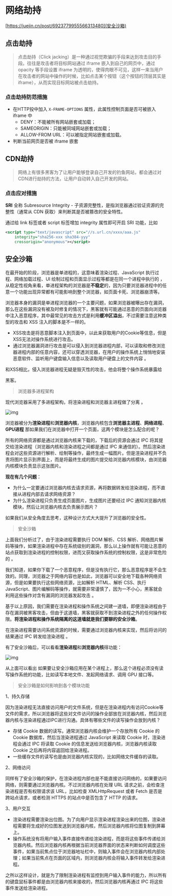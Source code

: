 # 网络劫持

[https://juejin.cn/post/6923779955566313480](安全沙箱)

## 点击劫持

> 点击劫持（Click jacking）是一种通过视觉欺骗的手段来达到攻击目的手段。往往是攻击者将目标网站通过 iframe 嵌入到自己的网页中，通过 opacity 等手段设置 iframe 为透明的，使得肉眼不可见，这样一来当用户在攻击者的网站中操作的时候，比如点击某个按钮（这个按钮的顶层其实是 iframe），从而实现目标网站被点击劫持。

### 点击劫持防范措施

- 在HTTP投中加入 `X-FRAME-OPTIONS` 属性，此属性控制页面是否可被嵌入 iframe 中
  - DENY：不能被所有网站嵌套或加载；
  - SAMEORIGIN：只能被同域网站嵌套或加载；
  - ALLOW-FROM URL：可以被指定网站嵌套或加载。
- 判断当前网页是否被 iframe 嵌套

## CDN劫持

> 网络上有很多黑客为了让用户能够登录自己开发的钓鱼网站，都会通过对CDN进行劫持的方法，让用户自动转入自己开发的网站。

### 点击应对措施

**SRI** 全称 Subresource Integrity - 子资源完整性，是指浏览器通过验证资源的完整性（通常从 CDN 获取）来判断其是否被篡改的安全特性。

通过给 link 标签或者 script 标签增加 integrity 属性即可开启 SRI 功能，比如

```xml
<script type="text/javascript" src="//s.url.cn/xxxx/aaa.js" 
    integrity="sha256-xxx sha384-yyy"
    crossorigin="anonymous"></script>
```

## 安全沙箱

在最开始的阶段，浏览器是单进程的，这意味着渲染过程、JavaScript 执行过程、网络加载过程、UI 绘制过程和页面显示过程等都是在同一个进程中执行的 ， 从稳定性视角来看，单进程架构的浏览器是**不稳定**的，因为只要浏览器进程中的任意一个功能出现异常都有可能影响到整个浏览器，如页面卡死、浏览器崩溃等。

浏览器本身的漏洞是单进程浏览器的一个主要问题，如果浏览器被曝出存在漏洞，那么在这些漏洞没有被及时修复的情况下，黑客就有可能通过恶意的页面向浏览器中注入恶意程序，其中最常见的攻击方式是利用**缓冲区溢出**，不过需要注意这种类型的攻击和 XSS 注入的脚本是不一样的。

- XSS攻击是将恶意脚本注入到页面中，以此来获取用户的Cookie等信息，但是XSS无法对操作系统进行攻击。
- 通过浏览器漏洞进行攻击是可以侵入到浏览器进程内部，可以读取和修改浏览器进程内部的任意内容，还可以穿透浏览器，在用户的操作系统上悄悄地安装恶意软件、监听用户键盘输入信息以及读取用户硬盘上的文件内容 。

和XSS相比，侵入浏览器进程无疑是毁灭性的攻击，他会将整个操作系统暴露给

黑客。

> 浏览器多进程架构

现代浏览器采用了多进程架构，将渲染进程和浏览器主进程做了分离 。

![img](https://p3-juejin.byteimg.com/tos-cn-i-k3u1fbpfcp/fb58ef4459e94803b73eecf4a200633f~tplv-k3u1fbpfcp-zoom-in-crop-mark:1304:0:0:0.awebp)

浏览器被分为**渲染进程**和**浏览器内核**，浏览器内核包含**浏览器主进程**、**网络进程**、**GPU进程** 那如果我们在浏览器中打开一个页面，这两个模块是怎么配合的呢？

所有的网络资源都是通过浏览器内核来下载的，下载后的资源会通过 IPC 将其提交给渲染进程（浏览器内核和渲染进程之间都是通过 IPC 来通信的）。然后渲染进程会对这些资源进行解析、绘制等操作，最终生成一幅图片。但是渲染进程并不负责将图片显示到界面上，而是将最终生成的图片提交给浏览器内核模块，由浏览器内核模块负责显示这张图片。

**现在有几个问题**：

- 为什么一定要通过浏览器内核去请求资源，再将数据转发给渲染进程，而不直接从进程内部去请求网络资源？
- 为什么渲染进程只负责生成页面图片，生成图片还要经过 IPC 通知浏览器内核模块，然后让浏览器内核去负责展示图片？

如果我们从安全角度去思考，这种设计方式大大提升了浏览器的安全性。

> 安全沙箱

上面我们分析过了，由于渲染进程需要执行 DOM 解析、CSS 解析、网络图片解码等操作，如果渲染进程中存在系统级别的漏洞，那么以上操作就有可能让恶意的站点获取到渲染进程的控制权限，进而又获取操作系统的控制权限，这是非常危险的 。

我们知道，如果你下载了一个恶意程序，但是没有执行它，那么恶意程序是不会生效的。同理，浏览器之于网络内容也是如此，浏览器可以安全地下载各种网络资源，但是如果要执行这些网络资源，比如解析 HTML、解析 CSS、执行 JavaScript、图片编解码等操作，就需要非常谨慎了，因为一不小心，黑客就会利用这些操作对含有漏洞的浏览器发起攻击 。

基于以上原因，我们需要在渲染进程和操作系统之间建一道墙，即便渲染进程由于存在漏洞被黑客攻击，但由于这道墙，黑客就获取不到渲染进程之外的任何操作权限。**将渲染进程和操作系统隔离的这道墙就是我们要聊的安全沙箱**。

在渲染进程需要访问系统资源的时候，需要通过浏览器内核来实现，然后将访问的结果通过 IPC 转发给渲染进程 。

有了安全沙箱后，可以看看**渲染进程**和**浏览器内核**得功能：

![img](https://p3-juejin.byteimg.com/tos-cn-i-k3u1fbpfcp/37498991664b4b4eaaf6e34ad68838f2~tplv-k3u1fbpfcp-zoom-in-crop-mark:1304:0:0:0.awebp)

从上面可以看出 如果要让安全沙箱应用在某个进程上，那么这个进程必须没有读写操作系统的功能，比如读写本地文件、发起网络请求、调用 GPU 接口等。

> 安全沙箱是如何影响到各个模块功能

1、持久存储

因为渲染进程无法直接访问用户的文件系统，但是在渲染进程内有访问Cookie等文件的需求，所以浏览器将这些对文件访问的操作全部放在浏览器内核，然后浏览器内核与渲染进程通过IPC进行沟通。具体有哪些文件的读写操作会放到内核？

- 存储 Cookie 数据的读写。通常浏览器内核会维护一个存放所有 Cookie 的 Cookie 数据库，然后当渲染进程通过 JavaScript 来读取 Cookie 时，渲染进程会通过 IPC 将读取 Cookie 的信息发送给浏览器内核，浏览器内核读取 Cookie 之后再将内容返回给渲染进程。
- 一些缓存文件的读写也是由浏览器内核实现的，比如网络文件缓存的读取。

2、网络访问

同样有了安全沙箱的保护，在渲染进程内部也是不能直接访问网络的，如果要访问网络，则需要通过浏览器内核。不过浏览器内核在处理 URL 请求之前，会检查渲染进程是否有权限请求该 URL，比如检查 XMLHttpRequest 或者 Fetch 是否是跨站点请求，或者检测 HTTPS 的站点中是否包含了 HTTP 的请求。

3、用户交互

- 渲染进程需要渲染出位图。为了向用户显示渲染进程渲染出来的位图，渲染进程需要将生成好的位图发送到浏览器内核，然后浏览器内核将位图复制到屏幕上。
- 操作系统没有将用户输入事件直接传递给渲染进程，而是将这些事件传递给浏览器内核。然后浏览器内核再根据当前浏览器界面的状态来判断如何调度这些事件，如果当前焦点位于浏览器地址栏中，则输入事件会在浏览器内核内部处理；如果当前焦点在页面的区域内，则浏览器内核会将输入事件转发给渲染进程。

之所以这样设计，就是为了限制渲染进程有监控到用户输入事件的能力，所以所有的键盘鼠标事件都是由浏览器内核来接收的，然后浏览器内核再通过 IPC 将这些事件发送给渲染进程。

